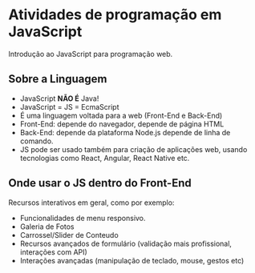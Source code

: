 # Atividades de programação em JavaScript

Introdução ao JavaScript para programação web.

## Sobre a Linguagem

- JavaScript **NÃO É** Java!
- JavaScript = JS = EcmaScript
- É uma linguagem voltada para a web (Front-End e Back-End)
- Front-End: depende do navegador, depende de página HTML
- Back-End: depende da plataforma Node.js depende de linha de comando.
- JS pode ser usado também para criação de aplicações web, usando tecnologias como React, Angular, React Native etc.

## Onde usar o JS dentro do Front-End

Recursos interativos em geral, como por exemplo:

- Funcionalidades de menu responsivo.
- Galeria de Fotos
- Carrossel/Slider de Conteudo
- Recursos avançados de formulário (validação mais profissional, interações com API) 
- Interações avançadas (manipulação de teclado, mouse, gestos etc)

